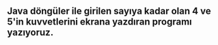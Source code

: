 ## Java döngüler ile girilen sayıya kadar olan 4 ve 5'in kuvvetlerini ekrana yazdıran programı yazıyoruz.